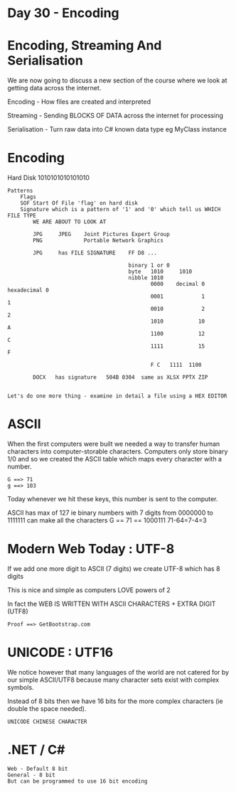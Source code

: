 # Day 30 - Encoding

# Encoding, Streaming And Serialisation

We are now going to discuss a new section of the course where we look at getting data across the internet.

Encoding - How files are created and interpreted

Streaming - Sending BLOCKS OF DATA across the internet for processing

Serialisation - Turn raw data into C# known data type eg MyClass instance

# Encoding

Hard Disk 1010101010101010

    Patterns
    	Flags  
    	SOF Start Of File 'flag' on hard disk
    	Signature which is a pattern of '1' and '0' which tell us WHICH FILE TYPE
    		WE ARE ABOUT TO LOOK AT
    
    		JPG     JPEG    Joint Pictures Expert Group
    		PNG  			Portable Network Graphics
    
    		JPG     has FILE SIGNATURE    FF D8 ...
    
    									  binary 1 or 0
    									  byte   1010     1010
    									  nibble 1010 
    									         0000    decimal 0  hexadecimal 0
    									         0001            1              1
    									         0010            2              2
    									         1010           10              A
    									         1100           12              C
    									         1111           15              F
    
    									         F C   1111  1100
    
    		DOCX   has signature   504B 0304  same as XLSX PPTX ZIP
    
    
    Let's do one more thing - examine in detail a file using a HEX EDITOR

# ASCII

When the first computers were built we needed a way to transfer human characters into computer-storable characters. Computers only store binary 1/0 and so we created the ASCII table which maps every character with a number.

    G ==> 71
    g ==> 103

Today whenever we hit these keys, this number is sent to the computer.

ASCII has max of 127 ie binary numbers with 7 digits from 0000000 to 1111111 can make all the characters G == 71 == 1000111 71-64=7-4=3

# Modern Web Today : UTF-8

If we add one more digit to ASCII (7 digits) we create UTF-8 which has 8 digits

This is nice and simple as computers LOVE powers of 2

In fact the WEB IS WRITTEN WITH ASCII CHARACTERS + EXTRA DIGIT (UTF8)

    Proof ==> GetBootstrap.com

# UNICODE : UTF16

We notice however that many languages of the world are not catered for by our simple ASCII/UTF8 because many character sets exist with complex symbols.

Instead of 8 bits then we have 16 bits for the more complex characters (ie double the space needed).

    UNICODE CHINESE CHARACTER

# .NET / C#

    Web - Default 8 bit
    General - 8 bit
    But can be programmed to use 16 bit encoding